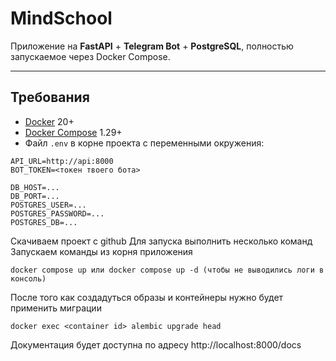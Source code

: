 # MindSchool

Приложение на **FastAPI** + **Telegram Bot** + **PostgreSQL**, полностью запускаемое через Docker Compose.

---

## Требования

- [Docker](https://www.docker.com/) 20+
- [Docker Compose](https://docs.docker.com/compose/) 1.29+
- Файл `.env` в корне проекта с переменными окружения:

```env
API_URL=http://api:8000
BOT_TOKEN=<токен твоего бота>

DB_HOST=...
DB_PORT=...
POSTGRES_USER=...
POSTGRES_PASSWORD=...
POSTGRES_DB=...
```

Скачиваем проект с github
Для запуска выполнить несколько команд
Запускаем команды из корня приложения
```
docker compose up или docker compose up -d (чтобы не выводились логи в консоль)
```
После того как создадуться образы и контейнеры
нужно будет применить миграции
```
docker exec <container id> alembic upgrade head
```

Документация будет доступна по адресу
http://localhost:8000/docs
